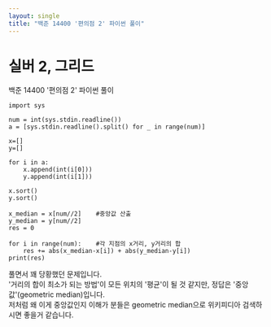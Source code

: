 ```yaml
---
layout: single
title: "백준 14400 '편의점 2' 파이썬 풀이"
---
```


# 실버 2, 그리드

백준 14400 '편의점 2' 파이썬 풀이<br>

```
import sys

num = int(sys.stdin.readline())
a = [sys.stdin.readline().split() for _ in range(num)]

x=[]
y=[]

for i in a:
    x.append(int(i[0]))
    y.append(int(i[1]))

x.sort()
y.sort()

x_median = x[num//2]    #중앙값 산출
y_median = y[num//2]
res = 0

for i in range(num):    #각 지점의 x거리, y거리의 합
    res += abs(x_median-x[i]) + abs(y_median-y[i])
print(res)
```
풀면서 꽤 당황했던 문제입니다.<br>
'거리의 합이 최소가 되는 방법'이 모든 위치의 '평균'이 될 것 같지만, 정답은 '중앙값'(geometric median)입니다.<br>
저처럼 왜 이게 중앙값인지 이해가 분들은 geometric median으로 위키피디아 검색하시면 좋을거 같습니다.
